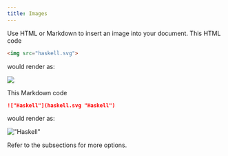 ```yaml
---
title: Images
---
```


Use HTML or Markdown to insert an image into your document.  This HTML code

```html
<img src="haskell.svg">
```

would render as:

<img src="haskell.svg">

This Markdown code

```md
!["Haskell"](haskell.svg "Haskell")
```

would render as:

!["Haskell"](haskell.svg "Haskell")

Refer to the subsections for more options.
